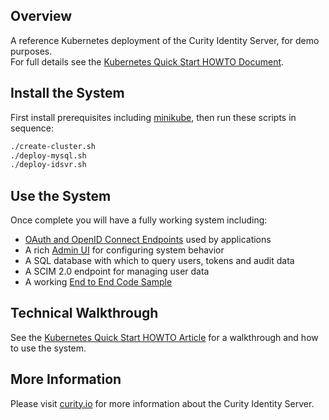## Overview

A reference Kubernetes deployment of the Curity Identity Server, for demo purposes.\
For full details see the [Kubernetes Quick Start HOWTO Document](https://curity.io/resources/learn/kubernetes-quick-start).

## Install the System

First install prerequisites including [minikube](https://minikube.sigs.k8s.io/docs/start/), then run these scripts in sequence:

```bash
./create-cluster.sh
./deploy-mysql.sh
./deploy-idsvr.sh
```

## Use the System

Once complete you will have a fully working system including:

- [OAuth and OpenID Connect Endpoints](https://login.curitylocal.io/oauth/v2/oauth-anonymous/.well-known/openid-configuration) used by applications
- A rich [Admin UI](https://admin.curitylocal.io/admin) for configuring system behavior
- A SQL database with which to query users, tokens and audit data
- A SCIM 2.0 endpoint for managing user data
- A working [End to End Code Sample](https://login.curitylocal.io/demo-client.html)

## Technical Walkthrough

See the [Kubernetes Quick Start HOWTO Article](https://curity.io/resources/learn/kubernetes-quick-start) for a walkthrough and how to use the system. 

## More Information

Please visit [curity.io](https://curity.io/) for more information about the Curity Identity Server.



